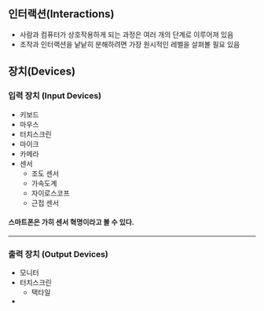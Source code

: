 ## 인터랙션(Interactions)

- 사람과 컴퓨터가 상호작용하게 되는 과정은 여러 개의 단계로 이루어져 있음
- 조작과 인터랙션을 낱낱히 분해하려면 가장 원시적인 레벨을 살펴볼 필요 있음

## 장치(Devices)

### 입력 장치 (Input Devices)

- 키보드
- 마우스
- 터치스크린
- 마이크
- 카메라
- 센서
	- 조도 센서
	- 가속도계
	- 자이로스코프
	- 근접 센서

#### 스마트폰은 가히 센서 혁명이라고 볼 수 있다.

---

### 출력 장치 (Output Devices)

- 모니터
- 터치스크린
	- 택타일 
- 